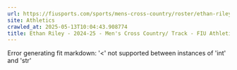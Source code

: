 ```yaml
---
url: https://fiusports.com/sports/mens-cross-country/roster/ethan-riley/12769
site: Athletics
crawled_at: 2025-05-13T10:04:43.908774
title: Ethan Riley - 2024-25 - Men's Cross Country/ Track - FIU Athletics
---
```


Error generating fit markdown: '<' not supported between instances of 'int' and 'str'